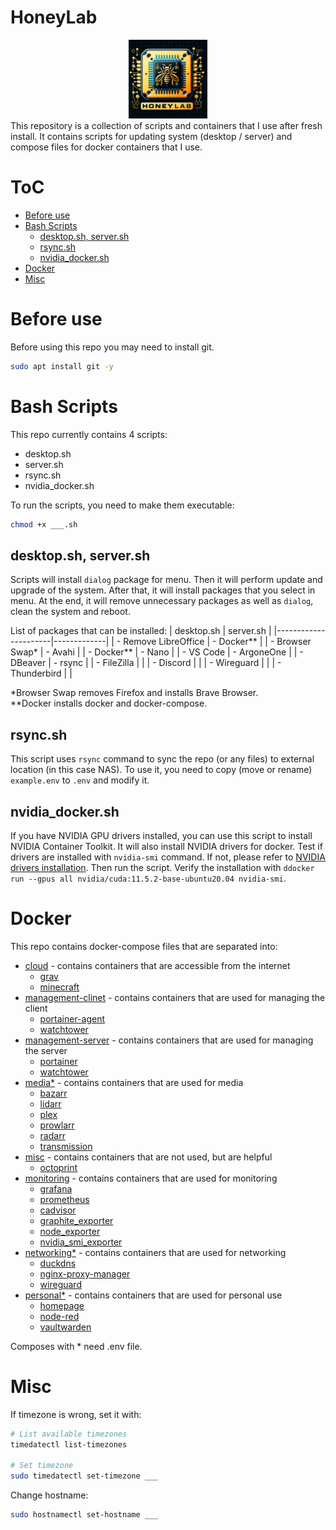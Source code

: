 # HoneyLab
<div class="intro" align="center">
    <img src="./img/logo.png" width="25%" alt="logo">
</div>
This repository is a collection of scripts and containers that I use after fresh install. It contains scripts for updating system (desktop / server) and compose files for docker containers that I use.

# ToC
- [Before use](#before-use)
- [Bash Scripts](#bash-scripts)
    - [desktop.sh, server.sh](#desktopsh-serversh)
    - [rsync.sh](#rsyncsh)
    - [nvidia_docker.sh](#nvidia_dockersh)
- [Docker](#docker)
- [Misc](#misc)

# Before use
Before using this repo you may need to install git.
```bash
sudo apt install git -y
```

# Bash Scripts
This repo currently contains 4 scripts:
- desktop.sh
- server.sh
- rsync.sh
- nvidia_docker.sh

To run the scripts, you need to make them executable:
```bash
chmod +x ___.sh
```

## desktop.sh, server.sh
Scripts will install `dialog` package for menu. Then it will perform update and upgrade of the system. After that, it will install packages that you select in menu. At the end, it will remove unnecessary packages as well as `dialog`, clean the system and reboot.

List of packages that can be installed:
| desktop.sh           | server.sh   |
|----------------------|-------------|
| - Remove LibreOffice | - Docker**  |
| - Browser Swap*      | - Avahi     |
| - Docker**           | - Nano      |
| - VS Code            | - ArgoneOne |
| - DBeaver            | - rsync     |
| - FileZilla          |             |
| - Discord            |             |
| - Wireguard          |             |
| - Thunderbird        |             |

*Browser Swap removes Firefox and installs Brave Browser.<br>
**Docker installs docker and docker-compose.

## rsync.sh
This script uses `rsync` command to sync the repo (or any files) to external location (in this case NAS). To use it, you need to copy (move or rename) `example.env` to `.env` and modify it.

## nvidia_docker.sh
If you have NVIDIA GPU drivers installed, you can use this script to install NVIDIA Container Toolkit. It will also install NVIDIA drivers for docker. Test if drivers are installed with `nvidia-smi` command. If not, please refer to [NVIDIA drivers installation](https://ubuntu.com/server/docs/nvidia-drivers-installation). Then run the script. Verify the installation with `ddocker run --gpus all nvidia/cuda:11.5.2-base-ubuntu20.04 nvidia-smi`.

# Docker
This repo contains docker-compose files that are separated into:
- [cloud](/docker/cloud/) - contains containers that are accessible from the internet
    - [grav](https://hub.docker.com/r/linuxserver/grav)
    - [minecraft](https://hub.docker.com/r/itzg/minecraft-server)
- [management-clinet](/docker/management-client/) - contains containers that are used for managing the client
    - [portainer-agent](https://hub.docker.com/r/portainer/agent)
    - [watchtower](https://hub.docker.com/r/containrrr/watchtower)
- [management-server](/docker/management-server/) - contains containers that are used for managing the server
    - [portainer](https://hub.docker.com/r/portainer/portainer-ce)
    - [watchtower](https://hub.docker.com/r/containrrr/watchtower)
- [media*](/docker/media/) - contains containers that are used for media
    - [bazarr](https://hub.docker.com/r/linuxserver/bazarr)
    - [lidarr](https://hub.docker.com/r/linuxserver/lidarr)
    - [plex](https://hub.docker.com/r/linuxserver/plex)
    - [prowlarr](https://hub.docker.com/r/linuxserver/prowlarr)
    - [radarr](https://hub.docker.com/r/linuxserver/radarr)
    - [transmission](https://hub.docker.com/r/linuxserver/transmission)
- [misc](/docker/misc/) - contains containers that are not used, but are helpful
    - [octoprint](https://hub.docker.com/r/octoprint/octoprint)
- [monitoring](/docker/monitoring/) - contains containers that are used for monitoring
    - [grafana](https://hub.docker.com/r/grafana/grafana)
    - [prometheus](https://hub.docker.com/r/prom/prometheus)
    - [cadvisor](https://hub.docker.com/r/google/cadvisor)
    - [graphite_exporter](https://hub.docker.com/r/prom/graphite-exporter)
    - [node_exporter](https://hub.docker.com/r/prom/node-exporter)
    - [nvidia_smi_exporter](https://hub.docker.com/r/utkuozdemir/nvidia_gpu_exporter)
- [networking*](/docker/networking/) - contains containers that are used for networking
    - [duckdns](https://hub.docker.com/r/linuxserver/duckdns)
    - [nginx-proxy-manager](https://hub.docker.com/r/jc21/nginx-proxy-manager)
    - [wireguard](https://hub.docker.com/r/linuxserver/wireguard)
- [personal*](/docker/personal/) - contains containers that are used for personal use
    - [homepage](https://hub.docker.com/r/linuxserver/homepage)
    - [node-red](https://hub.docker.com/r/nodered/node-red)
    - [vaultwarden](https://hub.docker.com/r/vaultwarden/server)

Composes with * need .env file.

# Misc
If timezone is wrong, set it with:
```bash
# List available timezones
timedatectl list-timezones

# Set timezone
sudo timedatectl set-timezone ___
```

Change hostname:
```bash
sudo hostnamectl set-hostname ___
```